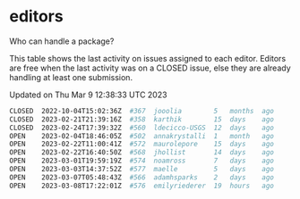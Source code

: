 # editors

Who can handle a package?

This table shows the last activity on issues assigned to each editor.
Editors are free when the last activity was on a CLOSED issue, else they
are already handling at least one submission.

Updated on Thu Mar 9 12:38:33 UTC 2023

```bash
CLOSED  2022-10-04T15:02:36Z  #367  jooolia        5   months  ago
CLOSED  2023-02-21T21:39:16Z  #358  karthik        15  days    ago
CLOSED  2023-02-24T17:39:32Z  #560  ldecicco-USGS  12  days    ago
OPEN    2023-02-04T18:46:05Z  #502  annakrystalli  1   month   ago
OPEN    2023-02-22T11:00:41Z  #572  maurolepore    15  days    ago
OPEN    2023-02-22T16:40:50Z  #568  jhollist       14  days    ago
OPEN    2023-03-01T19:59:19Z  #574  noamross       7   days    ago
OPEN    2023-03-03T14:37:52Z  #577  maelle         5   days    ago
OPEN    2023-03-07T05:48:43Z  #566  adamhsparks    2   days    ago
OPEN    2023-03-08T17:22:01Z  #576  emilyriederer  19  hours   ago
```
